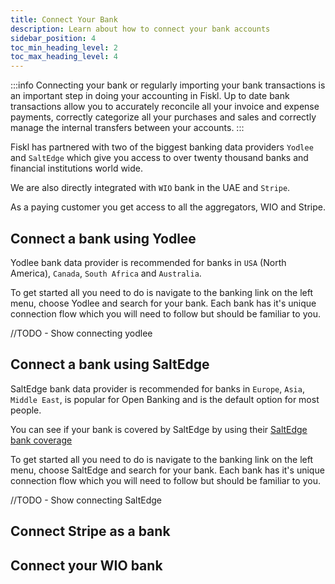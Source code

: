 ```yaml
---
title: Connect Your Bank
description: Learn about how to connect your bank accounts
sidebar_position: 4
toc_min_heading_level: 2
toc_max_heading_level: 4
---
```


:::info
Connecting your bank or regularly importing your bank transactions is an important step in doing your accounting in Fiskl.
Up to date bank transactions allow you to accurately reconcile all your invoice and expense payments, correctly categorize all your purchases and sales and correctly manage the internal transfers between your accounts.
:::

Fiskl has partnered with two of the biggest banking data providers `Yodlee` and `SaltEdge` which give you access to over twenty thousand banks and financial institutions world wide.

We are also directly integrated with `WIO` bank in the UAE and `Stripe`.

As a paying customer you get access to all the aggregators, WIO and Stripe.

## Connect a bank using Yodlee

Yodlee bank data provider is recommended for banks in `USA` (North America), `Canada`, `South Africa` and `Australia`.

To get started all you need to do is navigate to the banking link on the left menu, choose Yodlee and search for your bank. Each bank has it's unique connection flow which you will need to follow but should be familiar to you.

//TODO - Show connecting yodlee


## Connect a bank using SaltEdge

SaltEdge bank data provider is recommended for banks in `Europe`, `Asia`, `Middle East`, is popular for Open Banking and is the default option for most people.

You can see if your bank is covered by SaltEdge by using their [SaltEdge bank coverage](https://www.saltedge.com/products/account_information/coverage)

To get started all you need to do is navigate to the banking link on the left menu, choose SaltEdge and search for your bank. Each bank has it's unique connection flow which you will need to follow but should be familiar to you.

//TODO - Show connecting SaltEdge

## Connect Stripe as a bank



## Connect your WIO bank
